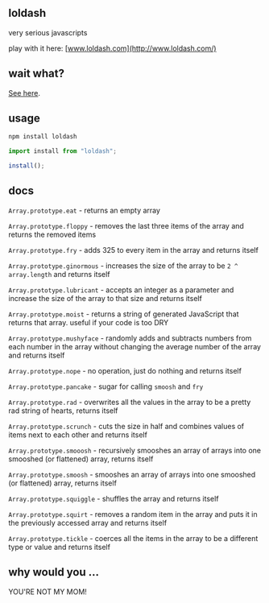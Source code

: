 ## loldash

very serious javascripts

play with it here: [www.loldash.com](http://www.loldash.com/)

## wait what?

[See here](https://twitter.com/sarah_edo/status/971761942556762112).

## usage

```bash
npm install loldash
```

```javascript
import install from "loldash";

install();
```

## docs

`Array.prototype.eat` - returns an empty array

`Array.prototype.floppy` - removes the last three items of the array and returns the removed items

`Array.prototype.fry` - adds 325 to every item in the array and returns itself

`Array.prototype.ginormous` - increases the size of the array to be `2 ^ array.length` and returns itself

`Array.prototype.lubricant` - accepts an integer as a parameter and increase the size of the array to that size and returns itself

`Array.prototype.moist` - returns a string of generated JavaScript that returns that array. useful if your code is too DRY

`Array.prototype.mushyface` - randomly adds and subtracts numbers from each number in the array without changing the average number of the array and returns itself

`Array.prototype.nope` - no operation, just do nothing and returns itself

`Array.prototype.pancake` - sugar for calling `smoosh` and `fry`

`Array.prototype.rad` - overwrites all the values in the array to be a pretty rad string of hearts, returns itself

`Array.prototype.scrunch` - cuts the size in half and combines values of items next to each other and returns itself

`Array.prototype.smooosh` - recursively smooshes an array of arrays into one smooshed (or flattened) array, returns itself

`Array.prototype.smoosh` - smooshes an array of arrays into one smooshed (or flattened) array, returns itself

`Array.prototype.squiggle` - shuffles the array and returns itself

`Array.prototype.squirt` - removes a random item in the array and puts it in the previously accessed array and returns itself

`Array.prototype.tickle` - coerces all the items in the array to be a different type or value and returns itself

## why would you …

YOU'RE NOT MY MOM!
